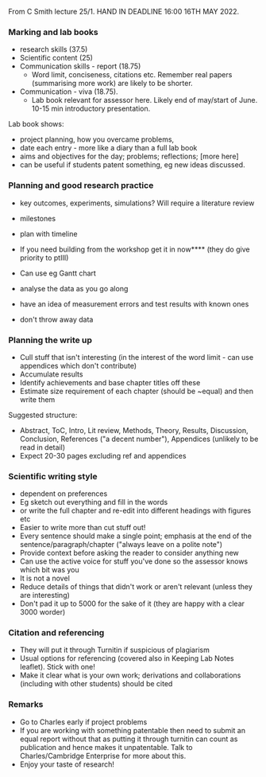 From C Smith lecture 25/1. HAND IN DEADLINE 16:00 16TH MAY 2022.


### Marking and lab books
- research skills (37.5)
- Scientific content (25)
- Communication skills - report (18.75)
  - Word limit, conciseness, citations etc. Remember real papers (summarising more work) are likely to be shorter.
- Communication - viva (18.75). 
  - Lab book relevant for assessor here. Likely end of may/start of June. 10-15 min introductory presentation. 

Lab book shows: 
- project planning, how you overcame problems, 
- date each entry - more like a diary than a full lab book
- aims and objectives for the day; problems; reflections; [more here]
- can be useful if students patent something, eg new ideas discussed. 



### Planning and good research practice
- key outcomes, experiments, simulations? Will require a literature review
- milestones
- plan with timeline
- If you need building from the workshop get it in now**** (they do give priority to ptIII)
- Can use eg Gantt chart

- analyse the data as you go along
- have an idea of measurement errors and test results with known ones
- don't throw away data


### Planning the write up
- Cull stuff that isn't interesting (in the interest of the word limit - can use appendices which don't contribute)
- Accumulate results
- Identify achievements and base chapter titles off these
- Estimate size requirement of each chapter (should be ~equal) and then write them

Suggested structure:
- Abstract, ToC, Intro, Lit review, Methods, Theory, Results, Discussion, Conclusion, References ("a decent number"), Appendices (unlikely to be read in detail)
- Expect 20-30 pages excluding ref and appendices


### Scientific writing style
- dependent on preferences
- Eg sketch out everything and fill in the words
- or write the full chapter and re-edit into different headings with figures etc
- Easier to write more than cut stuff out!
- Every sentence should make a single point; emphasis at the end of the sentence/paragraph/chapter ("always leave on a polite note")
- Provide context before asking the reader to consider anything new
- Can use the active voice for stuff you've done so the assessor knows which bit was you
- It is not a novel
- Reduce details of things that didn't work or aren't relevant (unless they are interesting)
- Don't pad it up to 5000 for the sake of it (they are happy with a clear 3000 worder)


### Citation and referencing
- They will put it through Turnitin if suspicious of plagiarism
- Usual options for referencing (covered also in Keeping Lab Notes leaflet). Stick with one!
- Make it clear what is your own work; derivations and collaborations (including with other students) should be cited


### Remarks
- Go to Charles early if project problems
- If you are working with something patentable then need to submit an equal report without that as putting it through turnitin can count as publication and hence makes it unpatentable. Talk to Charles/Cambridge Enterprise for more about this. 
- Enjoy your taste of research!

